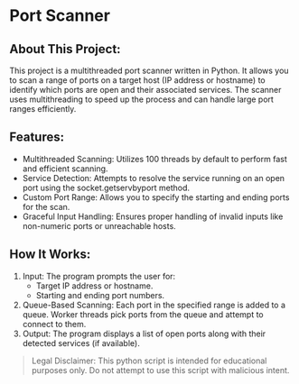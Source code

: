 # Port Scanner

## About This Project:
This project is a multithreaded port scanner written in Python. It allows you to scan a range of ports on a target host (IP address or hostname) to identify which ports are open and their associated services. The scanner uses multithreading to speed up the process and can handle large port ranges efficiently.

## Features:
* Multithreaded Scanning: Utilizes 100 threads by default to perform fast and efficient scanning.
* Service Detection: Attempts to resolve the service running on an open port using the socket.getservbyport method.
*  Custom Port Range: Allows you to specify the starting and ending ports for the scan.
*  Graceful Input Handling: Ensures proper handling of invalid inputs like non-numeric ports or unreachable hosts.

## How It Works:
1. Input: The program prompts the user for:
   * Target IP address or hostname.
   * Starting and ending port numbers.
2. Queue-Based Scanning: Each port in the specified range is added to a queue. Worker threads pick ports from the queue and attempt to connect to them.
3. Output: The program displays a list of open ports along with their detected services (if available).

> Legal Disclaimer: This python script is intended for educational purposes only. Do not attempt to use this script with malicious intent. 
